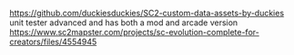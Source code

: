 https://github.com/duckiesduckies/SC2-custom-data-assets-by-duckies
unit tester advanced and has both a mod and arcade version
https://www.sc2mapster.com/projects/sc-evolution-complete-for-creators/files/4554945